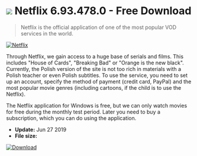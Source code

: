 # ![](https://cdn.softexe.net/static/icon/win.gif) Netflix 6.93.478.0 - Free Download

> Netflix is ​​the official application of one of the most popular VOD services in the world.

[![Netflix](https://gallery.dpcdn.pl/imgc/Tools/82021/g_-_420x350_1.5_-_x2e5b0a3a-ce0d-4c7c-8815-49d021bca5fd.jpg)](https://softexe.net/win/internet/radio-tv-players/netflix:aRfh.html)

Through Netflix, we gain access to a huge base of serials and films. This includes "House of Cards", "Breaking Bad" or "Orange is the new black". Currently, the Polish version of the site is not too rich in materials with a Polish teacher or even Polish subtitles. To use the service, you need to set up an account, specify the method of payment (credit card, PayPal) and the most popular movie genres (including cartoons, if the child is to use the Netflix).
 
 The Netflix application for Windows is free, but we can only watch movies for free during the monthly test period. Later you need to buy a subscription, which you can do using the application.


- **Update:** Jun 27 2019
- **File size:** 

[![Download](https://cdn.softexe.net/static/img/download.png)](https://softexe.net/win/internet/radio-tv-players/netflix:aRfh.html)


